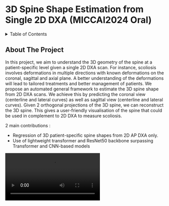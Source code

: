 # 3D Spine Shape Estimation from Single 2D DXA (MICCAI2024 Oral)

<!-- TABLE OF CONTENTS -->
<details>
  <summary>Table of Contents</summary>
  <ol>
    <li>
      <a href="#about-the-project">Project Description</a>
    </li>
    <li>
      <a href="#getting-started">Getting Started</a>
      <ul>
        <li><a href="#prerequisites">Prerequisites</a></li>
      </ul>
    </li>
    <li><a href="#usage">Usage</a></li>
    <li><a href="#acknowledgments">Acknowledgments</a></li>
  </ol>
</details>


<!-- ABOUT THE PROJECT -->
## About The Project

In this project, we aim to understand the 3D geometry of the spine at a patient-specific level given a single 2D DXA scan. For instance, scoliosis involves deformations in multiple directions with known deformations on the coronal, sagittal and axial plane. A better understanding of the deformations will lead to tailored treatments and better management of patients.
We propose an automated general framework to estimate the 3D spine shape from 2D DXA scans.
We achieve this by predicting the coronal view (centerline and lateral curves) as well as sagittal view (centerline and lateral curves). Given 2 orthogonal projections of the 3D spine, we can reconstruct the 3D spine. This gives a user-friendly visualisation of the spine that could be used in complement to 2D DXA to measure scoliosis. 


2 main contributions : 
* Regression of 3D patient-specific spine shapes from 2D AP DXA only. 
* Use of lightweight transformer and ResNet50 backbone surpassing Transformer and CNN-based models

<video src="assets/SPINE2D3D.mp4">

## Getting Started
 
Please follow the below instructions to run the code.


### Prerequisites

1. Download the paired DXA-MRI data used in this work 

From the UKBiobank, this dataset can be downloaded after creating an account and registering on the UKBiobank platform. 
Follow instructions from this repo: 
https://github.com/rwindsor1/UKBiobankDXAMRIPreprocessing

2. Install the required packages 

```
pip install -r requirements.txt
```

## Usage

To train the model for spine curves regression, run 

```
python train.py
```
Can now be trained on a single GPU 10GB VRAM! Training time ~6hrs


You can download pre-trained model checkpoints [here] (https://www.dropbox.com/scl/fi/be4dg1xccgl1fo9wn74i8/epoch-996-loss_valid-points-best_loss-0.0168.pt?rlkey=ytnrrctofyebqtkj5p4554px1&st=zujv8ure&dl=0) and place in the checkpoints folder.

At inference time to obtain orthogonal spine curves from DXA scan, run 

```
python test.py
```

## ToDo

- [x] Training code 
- [x] Testing code 
- [x] Documentation 
- [ ] Demo coming soon


## Acknowledgments

If you found this work useful, please cite the following papers: 

```
@InProceedings{10.1007/978-3-031-72086-4_1,
author="Bourigault, Emmanuelle
and Jamaludin, Amir
and Zisserman, Andrew",
editor="Linguraru, Marius George
and Dou, Qi
and Feragen, Aasa
and Giannarou, Stamatia
and Glocker, Ben
and Lekadir, Karim
and Schnabel, Julia A.",
title="3D Spine Shape Estimation from Single 2D DXA",
booktitle="Medical Image Computing and Computer Assisted Intervention -- MICCAI 2024",
year="2024",
publisher="Springer Nature Switzerland",
address="Cham",
pages="3--13",
isbn="978-3-031-72086-4"
}

@inproceedings{Windsor21,
   author    = {Rhydian Windsor and Amir Jamaludin and Timor Kadir and Andrew Zisserman},
   booktitle = {Proc. Medical Image Computing and Computer Aided Intervention (MICCAI)},
   title     = {Self-Supervised Multi-Modal Alignment for Whole Body Medical Imaging},
   date      = {2021},
 }
```
